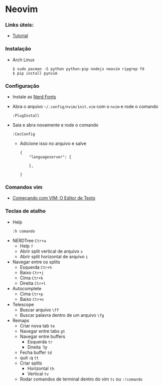# Neovim

### Links úteis:
  * [Tutorial](https://www.manualdocodigo.com.br/vim-basico/)

### Instalação
  * Arch Linux
    ````
    $ sudo pacman -S python python-pip nodejs neovim ripgrep fd
    $ pip install pynvim
    ````

### Configuração
  * Instale as [Nerd Fonts](https://github.com/ryanoasis/nerd-fonts#option-3-install-script)

  * Abra o arquivo `~/.config/nvim/init.vim` com o `nvim` e rode o comando
    ````
    :PlugInstall
    ````
  * Saia e abra novamente e rode o comando
    ````
    :CocConfig
    ````
    * Adicione isso no arquivo e salve
      ````
      {
          "languageserver": {

          },
    
      }
      ````
### Comandos vim
  * [Começando com VIM: O Editor de Texto](https://woliveiras.com.br/posts/Comecando-com-o-editor-de-texto-VIM/)

### Teclas de atalho
  * Help
    ````
    :h comando
    ````
  * NERDTree `Ctr+a`
    * Help `?`
    * Abrir split vertical de arquivo `s`
    * Abrir split horizontal de arquivo `i`
  * Navegar entre os splits
    * Esquerda `Ctr+h`
    * Baixo `Ctr+j`
    * Cima `Ctr+k`
    * Direita `Ctr+l` 
  * Autocomplete 
    * Cima `Ctr+p` 
    * Baixo `Ctr+n` 
  * Telescope
    * Buscar arquivo `\ff`
    * Buscar palavra dentro de um arquivo `\fg`
  * Remaps
    * Criar nova tab `te`
    * Navegar entre tabs `gt`
    * Navegar entre buffers
      * Esquerda `tr`
      * Direita `ty
    * Fecha buffer `td`
    * quit :q `tt`
    * Criar splits
      * Horizontal `th`
      * Vertical `tv`
    * Rodar comandos de terminal dentro do vim `tc` ou `:!comando`
